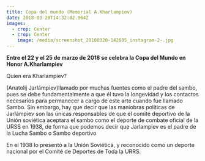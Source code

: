 ```yaml
---
title: Copa del mundo (Memorial A.Kharlampiev)
date: 2018-03-20T14:32:02.964Z
images:
  - crop: Center
  - crop: Center
    image: /media/screenshot_20180320-142605_instagram-2-.jpg
---
```

**Entre el 22 y el 25 de marzo de 2018 se celebra la Copa del Mundo en Honor A.Kharlampiev**

Quien era Kharlampiev?



(Anatolij Jarlámpiev)llamado por muchas fuentes como el padre del sambo, pues se debe fundamentalmente a que él tuvo la longevidad y los contactos necesarios para permanecer a cargo de este arte cuando fue llamado Sambo. Sin embargo, hay que decir que las maniobras políticas de Jarlámpiev son las únicas responsables de que el comité deportivo de la Unión soviética aceptara el sambo como el deporte de combate oficial de la URSS en 1938, de forma que podemos decir que Jarlampiev es el padre de la Lucha Sambo o Sambo deportivo



En el 1938 lo presentó a la  Unión Soviética, y reconocido como un deporte nacional por el Comité de Deportes de Toda la URRS.
